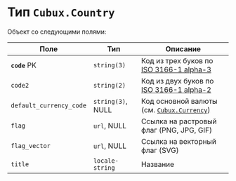 Тип `Cubux.Country`
===================

Объект со следующими полями:

Поле                    | Тип               | Описание
----------------------- | ----------------- | --------
**`code`** PK           | `string(3)`       | Код из трех буков по [ISO 3166-1 alpha-3][iso-country-3]
`code2`                 | `string(2)`       | Код из двух буков по [ISO 3166-1 alpha-2][iso-country-2]
`default_currency_code` | `string(3)`, NULL | Код основной валюты (см. [`Cubux.Currency`][Cubux.Currency])
`flag`                  | `url`, NULL       | Ссылка на растровый флаг (PNG, JPG, GIF)
`flag_vector`           | `url`, NULL       | Ссылка на векторный флаг (SVG)
`title`                 | `locale-string`   | Название


[iso-country-3]: https://en.wikipedia.org/wiki/ISO_3166-1_alpha-3 "ISO 3166-1 alpha-3"
[iso-country-2]: https://en.wikipedia.org/wiki/ISO_3166-1_alpha-2 "ISO 3166-1 alpha-2"
[Cubux.Currency]: currency.md
